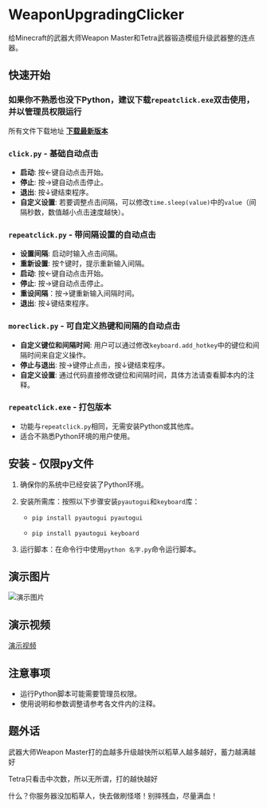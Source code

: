 # WeaponUpgradingClicker #

给Minecraft的武器大师Weapon Master和Tetra武器锻造模组升级武器整的连点器。

## 快速开始 ##

### 如果你不熟悉也没下Python，建议下载`repeatclick.exe`双击使用，并以管理员权限运行 ###

所有文件下载地址 [**下载最新版本**](https://github.com/Huaxidesu/WeaponUpgradingClicker/releases/)

### `click.py` - 基础自动点击 ###

- **启动**: 按←键自动点击开始。
- **停止**: 按→键自动点击停止。
- **退出**: 按↓键结束程序。
- **自定义设置**: 若要调整点击间隔，可以修改`time.sleep(value)`中的`value`（间隔秒数，数值越小点击速度越快）。

### `repeatclick.py` - 带间隔设置的自动点击 ###

- **设置间隔**: 启动时输入点击间隔。
- **重新设置**: 按↑键时，提示重新输入间隔。
- **启动**: 按←键自动点击开始。
- **停止**: 按→键自动点击停止。
- **重设间隔**：按→键重新输入间隔时间。
- **退出**: 按↓键结束程序。

### `moreclick.py` - 可自定义热键和间隔的自动点击 ###

- **自定义键位和间隔时间**: 用户可以通过修改`keyboard.add_hotkey`中的键位和间隔时间来自定义操作。
- **停止与退出**: 按→键停止点击，按↓键结束程序。
- **自定义设置**: 通过代码直接修改键位和间隔时间，具体方法请查看脚本内的注释。

### `repeatclick.exe` - 打包版本 ###

- 功能与`repeatclick.py`相同，无需安装Python或其他库。
- 适合不熟悉Python环境的用户使用。

## 安装 - 仅限py文件 ##

1. 确保你的系统中已经安装了Python环境。

2. 安装所需库：按照以下步骤安装`pyautogui`和`keyboard`库：

   - `pip install pyautogui pyautogui`

   - `pip install pyautogui keyboard`

3. 运行脚本：在命令行中使用`python 名字.py`命令运行脚本。

## 演示图片 ##

![演示图片](https://github.com/Huaxidesu/WeaponUpgradingClicker/blob/%E4%B8%BB%E8%A6%81/%E6%BC%94%E7%A4%BA/gif.gif)

## 演示视频 ##

[演示视频](https://www.bilibili.com/video/av1551861825)

## 注意事项 ##

- 运行Python脚本可能需要管理员权限。
- 使用说明和参数调整请参考各文件内的注释。

## 题外话 ##

武器大师Weapon Master打的血越多升级越快所以稻草人越多越好，蓄力越满越好

Tetra只看击中次数，所以无所谓，打的越快越好

什么？你服务器没加稻草人，快去做刷怪塔！别摔残血，尽量满血！
